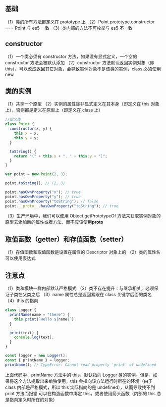 ## 基础

（1）类的所有方法都定义在 prototype 上
（2）Point.prototype.constructor === Point 与 es5 一致
（3）类内部的方法不可枚举与 es5 不一致

## constructor

（1）一个类必须有 constructor 方法，如果没有显式定义，一个空的 constructor 方法会被默认添加
（2）constructor 方法默认返回实例对象（即 this），可以改成返回其它对象，会导致实例对象不是该类的实例，class 必须使用 new

## 类的实例

（1）共享一个原型
（2）实例的属性除非显式定义在其本身（即定义在 this 对象上），否则都是定义在原型上（即定义在 class 上）

```js
//定义类
class Point {
  constructor(x, y) {
    this.x = x;
    this.y = y;
  }

  toString() {
    return "(" + this.x + ", " + this.y + ")";
  }
}

var point = new Point(2, 3);

point.toString(); // (2, 3)

point.hasOwnProperty("x"); // true
point.hasOwnProperty("y"); // true
point.hasOwnProperty("toString"); // false
point.__proto__.hasOwnProperty("toString"); // true
```

（3）生产环境中，我们可以使用 Object.getPrototypeOf 方法来获取实例对象的原型去添加新的属性或者方法，而不应该使用**proto**

## 取值函数（getter）和存值函数（setter）

（1）存值函数和取值函数是设置在属性的 Descriptor 对象上的
（2）类的属性名可以使用表达式

## 注意点

（1）类和模块一样内部默认严格模式
（2）类不存在提升：与继承相关，必须保证子类在父类之后
（3）name 属性总是返回紧跟在 class 关键字后面的类名
（4）this 的指向

```js
class Logger {
  printName(name = "there") {
    this.print(`Hello ${name}`);
  }

  print(text) {
    console.log(text);
  }
}

const logger = new Logger();
const { printName } = logger;
printName(); // TypeError: Cannot read property 'print' of undefined
```

上面代码中，printName 方法中的 this，默认指向 Logger 类的实例。但是，如果将这个方法提取出来单独使用，this 会指向该方法运行时所在的环境（由于 class 内部是严格模式，所以 this 实际指向的是 undefined），从而导致找不到 print 方法而报错
可以在构造函数中绑定 this，或者使用箭头函数（内部的 this 总是指向定义时所在的对象）
